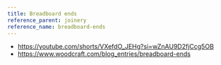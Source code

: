 ```yaml
---
title: Breadboard ends
reference_parent: joinery
reference_name: breadboard-ends
---
```

- https://youtube.com/shorts/VXefdO_JEHg?si=wZnAU9D2fjCcg5OB
- https://www.woodcraft.com/blog_entries/breadboard-ends